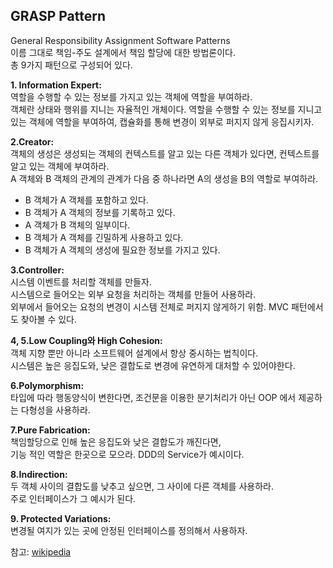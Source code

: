 GRASP Pattern
--
General Responsibility Assignment Software Patterns  
이름 그대로 책임-주도 설계에서 책임 할당에 대한 방법론이다.  
총 9가지 패턴으로 구성되어 있다.  

**1. Information Expert:**  
역할을 수행할 수 있는 정보를 가지고 있는 객체에 역할을 부여하라.  
객체란 상태와 행위를 지니는 자율적인 개체이다. 역할을 수행할 수 있는 정보를 지니고있는 객체에 역할을 부여하여,
캡슐화를 통해 변경이 외부로 퍼지지 않게 응집시키자.   

**2.Creator:**  
객체의 생성은 생성되는 객체의 컨텍스트를 알고 있는 다른 객체가 있다면, 컨텍스트를 알고 있는 객체에 부여하라.  
A 객체와 B 객체의 관계의 관계가 다음 중 하나라면 A의 생성을 B의 역할로 부여하라.

- B 객체가 A 객체를 포함하고 있다.
- B 객체가 A 객체의 정보를 기록하고 있다.
- A 객체가 B 객체의 일부이다.
- B 객체가 A 객체를 긴밀하게 사용하고 있다.
- B 객체가 A 객체의 생성에 필요한 정보를 가지고 있다.

**3.Controller:**  
시스템 이벤트를 처리할 객체를 만들자.   
시스템으로 들어오는 외부 요청을 처리하는 객체를 만들어 사용하라.  
외부에서 들어오는 요청의 변경이 시스템 전체로 퍼지지 않게하기 위함. MVC 패턴에서도 찾아볼 수 있다. 

**4, 5.Low Coupling와 High Cohesion:**  
객체 지향 뿐만 아니라 소프트웨어 설계에서 항상 중시하는 법칙이다.  
시스템은 높은 응집도와, 낮은 결합도로 변경에 유연하게 대처할 수 있어야한다.  

**6.Polymorphism:**   
타입에 따라 행동양식이 변한다면, 조건문을 이용한 분기처리가 아닌 OOP 에서 제공하는 다형성을 사용하라.  

**7.Pure Fabrication:**  
책임할당으로 인해 높은 응집도와 낮은 결합도가 깨진다면,  
기능 적인 역할은 한곳으로 모으라. DDD의 Service가 예시이다. 

**8.Indirection:**  
두 객체 사이의 결합도를 낮추고 싶으면, 그 사이에 다른 객체를 사용하라.  
주로 인터페이스가 그 예시가 된다. 

**9. Protected Variations:**  
변경될 여지가 있는 곳에 안정된 인터페이스를 정의해서 사용하자.  


참고: [wikipedia](https://en.wikipedia.org/wiki/GRASP_(object-oriented_design))
